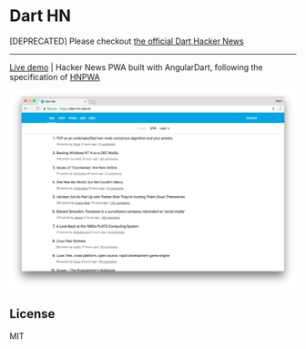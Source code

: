 # Dart HN

[DEPRECATED] Please checkout [the official Dart Hacker News](https://hnpwa.dartlang.org/)

---

[Live demo](https://dart-hn.now.sh) | Hacker News PWA built with AngularDart, following the specification of [HNPWA](https://github.com/tastejs/hacker-news-pwas)

[![Screenshot](assets/screenshot.png)](https://dart-hn.now.sh)

## License

MIT
